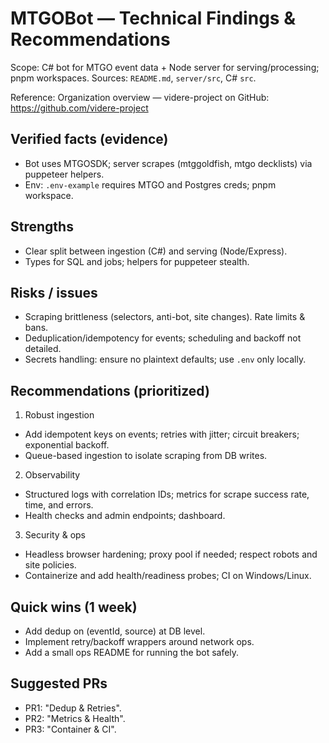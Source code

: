 # MTGOBot — Technical Findings & Recommendations

Scope: C# bot for MTGO event data + Node server for serving/processing; pnpm workspaces. Sources: `README.md`, `server/src`, C# `src`.

Reference: Organization overview — videre-project on GitHub: https://github.com/videre-project

## Verified facts (evidence)
- Bot uses MTGOSDK; server scrapes (mtggoldfish, mtgo decklists) via puppeteer helpers.
- Env: `.env-example` requires MTGO and Postgres creds; pnpm workspace.

## Strengths
- Clear split between ingestion (C#) and serving (Node/Express).
- Types for SQL and jobs; helpers for puppeteer stealth.

## Risks / issues
- Scraping brittleness (selectors, anti-bot, site changes). Rate limits & bans.
- Deduplication/idempotency for events; scheduling and backoff not detailed.
- Secrets handling: ensure no plaintext defaults; use `.env` only locally.

## Recommendations (prioritized)
1) Robust ingestion
- Add idempotent keys on events; retries with jitter; circuit breakers; exponential backoff.
- Queue-based ingestion to isolate scraping from DB writes.

2) Observability
- Structured logs with correlation IDs; metrics for scrape success rate, time, and errors.
- Health checks and admin endpoints; dashboard.

3) Security & ops
- Headless browser hardening; proxy pool if needed; respect robots and site policies.
- Containerize and add health/readiness probes; CI on Windows/Linux.

## Quick wins (1 week)
- Add dedup on (eventId, source) at DB level.
- Implement retry/backoff wrappers around network ops.
- Add a small ops README for running the bot safely.

## Suggested PRs
- PR1: "Dedup & Retries".
- PR2: "Metrics & Health".
- PR3: "Container & CI".
